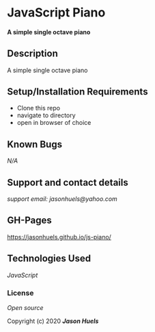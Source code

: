 # JavaScript Piano
#### A simple single octave piano

## Description
A simple single octave piano

## Setup/Installation Requirements
* Clone this repo
* navigate to directory
* open in browser of choice

## Known Bugs
_N/A_

## Support and contact details
_support email: jasonhuels@yahoo.com_

## GH-Pages
https://jasonhuels.github.io/js-piano/

## Technologies Used
_JavaScript_

### License
*Open source*

Copyright (c) 2020 **_Jason Huels_**
